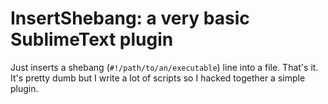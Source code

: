 # InsertShebang: a very basic SublimeText plugin

Just inserts a shebang (`#!/path/to/an/executable`) line into a file. That's it. It's pretty dumb but I write a lot of scripts so I hacked together a simple plugin.
